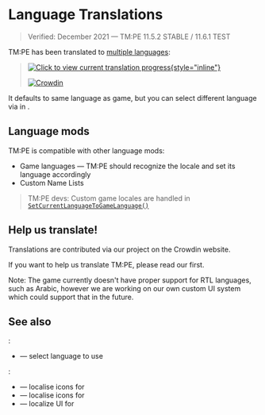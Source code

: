 # Language Translations

> Verified: December 2021 — TM:PE 11.5.2 STABLE / 11.6.1 TEST

TM:PE has been translated to [multiple languages](https://crowdin.com/project/tmpe):

> [![Click to view current translation progress](picCrowdin_languages.png){style="inline"}](https://crowdin.com/project/tmpe)
> 
> [![Crowdin](https://badges.crowdin.net/tmpe/localized.svg)](https://crowdin.com/project/tmpe)

It defaults to same language as game, but you can select different language
via [](General.md) in [](Settings.md).

## Language mods

TM:PE is compatible with other language mods:

* Game languages — TM:PE should recognize the locale and set its language accordingly
* Custom Name Lists

> TM:PE devs: Custom game locales are handled
> in [`SetCurrentLanguageToGameLanguage()`](https://github.com/CitiesSkylinesMods/TMPE/blob/master/TLM/TLM/UI/Localization/Translation.cs)

## Help us translate!

Translations are contributed via our project on the Crowdin website.

If you want to help us translate TM:PE, please read our [](Localisation.md) first.

Note: The game currently doesn't have proper support for RTL languages, such as Arabic, however we are working on our
own custom UI system which could support that in the future.

## See also

[](Settings.md):

* [](General.md) — select language to use

[](Contributing.md):

* [](Speed-Limit-Icon-Themes.md) — localise icons for [](Speed-Limits.md)
* [](Priority-Signs-Icon-Themes.md) — localise icons for [](Priority-Signs.md)
* [](Timed-Traffic-Light-Buttons.md) — localize UI
  for [](Timed-Traffic-Lights.md)